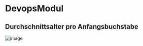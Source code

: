 # DevopsModul

## Durchschnittsalter pro Anfangsbuchstabe
![image](https://github.com/user-attachments/assets/6b5948a3-16d1-4b86-ae0b-01e2f44df642)
